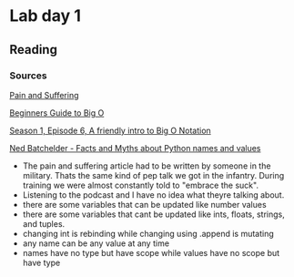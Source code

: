 # Lab day 1

## Reading
### Sources
[Pain and Suffering](https://codefellows.github.io/code-401-python-guide/curriculum/class-01/notes/pain_suffering)

[Beginners Guide to Big O](https://robbell.io/2009/06/a-beginners-guide-to-big-o-notation) 

[Season 1, Episode 6, A friendly intro to Big O Notation](https://www.codenewbie.org/basecs/8)

[Ned Batchelder - Facts and Myths about Python names and values](https://www.youtube.com/watch?v=_AEJHKGk9ns)

- The pain and suffering article had to be written by someone in the military. Thats the same kind of pep talk we got in the infantry. During training we were almost constantly told to "embrace the suck". 
- Listening to the podcast and I have no idea what theyre talking about.
- there are some variables that can be updated like number values
- there are some variables that cant be updated like ints, floats, strings, and tuples.
- changing int is rebinding while changing using .append is mutating
- any name can be any value at any time
- names have no type but have scope while values have no scope but have type
  